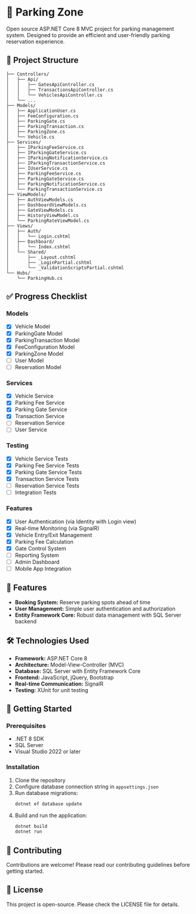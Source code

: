 # 🚗 Parking Zone

Open source ASP.NET Core 8 MVC project for parking management system. Designed to provide an efficient and user-friendly parking reservation experience.

## 📁 Project Structure

```
├── Controllers/
│   ├── Api/
│   │   ├── GatesApiController.cs
│   │   ├── TransactionsApiController.cs
│   │   └── VehiclesApiController.cs
│   └── ...
├── Models/
│   ├── ApplicationUser.cs
│   ├── FeeConfiguration.cs
│   ├── ParkingGate.cs
│   ├── ParkingTransaction.cs
│   ├── ParkingZone.cs
│   └── Vehicle.cs
├── Services/
│   ├── IParkingFeeService.cs
│   ├── IParkingGateService.cs
│   ├── IParkingNotificationService.cs
│   ├── IParkingTransactionService.cs
│   ├── IUserService.cs
│   ├── ParkingFeeService.cs
│   ├── ParkingGateService.cs
│   ├── ParkingNotificationService.cs
│   └── ParkingTransactionService.cs
├── ViewModels/
│   ├── AuthViewModels.cs
│   ├── DashboardViewModels.cs
│   ├── GateViewModels.cs
│   ├── HistoryViewModel.cs
│   └── ParkingRateViewModel.cs
├── Views/
│   ├── Auth/
│   │   └── Login.cshtml
│   ├── Dashboard/
│   │   └── Index.cshtml
│   └── Shared/
│       ├── _Layout.cshtml
│       ├── _LoginPartial.cshtml
│       └── _ValidationScriptsPartial.cshtml
└── Hubs/
    └── ParkingHub.cs
```

## ✅ Progress Checklist

### Models
- [x] Vehicle Model
- [x] ParkingGate Model
- [x] ParkingTransaction Model
- [x] FeeConfiguration Model
- [x] ParkingZone Model
- [ ] User Model
- [ ] Reservation Model

### Services
- [x] Vehicle Service
- [x] Parking Fee Service
- [x] Parking Gate Service
- [x] Transaction Service
- [ ] Reservation Service
- [ ] User Service

### Testing
- [x] Vehicle Service Tests
- [x] Parking Fee Service Tests
- [x] Parking Gate Service Tests
- [x] Transaction Service Tests
- [ ] Reservation Service Tests
- [ ] Integration Tests

### Features
- [x] User Authentication (via Identity with Login view)
- [x] Real-time Monitoring (via SignalR)
- [x] Vehicle Entry/Exit Management
- [x] Parking Fee Calculation
- [x] Gate Control System
- [ ] Reporting System
- [ ] Admin Dashboard
- [ ] Mobile App Integration

## 🌟 Features

- **Booking System:** Reserve parking spots ahead of time
- **User Management:** Simple user authentication and authorization
- **Entity Framework Core:** Robust data management with SQL Server backend

## 🛠 Technologies Used

- **Framework:** ASP.NET Core 8
- **Architecture:** Model-View-Controller (MVC)
- **Database:** SQL Server with Entity Framework Core
- **Frontend:** JavaScript, jQuery, Bootstrap
- **Real-time Communication:** SignalR
- **Testing:** XUnit for unit testing

## 🚀 Getting Started

### Prerequisites

- .NET 8 SDK
- SQL Server
- Visual Studio 2022 or later

### Installation

1. Clone the repository
2. Configure database connection string in `appsettings.json`
3. Run database migrations:
   ```bash
   dotnet ef database update
   ```
4. Build and run the application:
   ```bash
   dotnet build
   dotnet run
   ```

## 🤝 Contributing

Contributions are welcome! Please read our contributing guidelines before getting started.

## 📄 License

This project is open-source. Please check the LICENSE file for details.